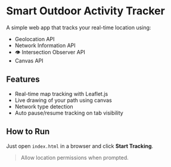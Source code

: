 # Smart Outdoor Activity Tracker

A simple web app that tracks your real-time location using:

-  Geolocation API
-  Network Information API
- 👁 Intersection Observer API
-  Canvas API

## Features
- Real-time map tracking with Leaflet.js
- Live drawing of your path using canvas
- Network type detection
- Auto pause/resume tracking on tab visibility

## How to Run
Just open `index.html` in a browser and click **Start Tracking**.

> Allow location permissions when prompted.
